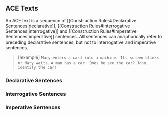 ## ACE Texts

An ACE text is a sequence of [[Construction Rules#Declarative Sentences|declarative]], [[Construction Rules#Interrogative Sentences|interrogative]] and [[Construction Rules#Imperative Sentences|imperative]] sentences. All sentences can anaphorically refer to preceding declarative sentences, but not to interrogative and imperative sentences.

>[!example]
>`Mary enters a card into a machine. Its screen blinks or Mary waits.`
`A man has a car. Does he see the car? John, identify the car!` 

### Declarative Sentences

### Interrogative Sentences

### Imperative Sentences

